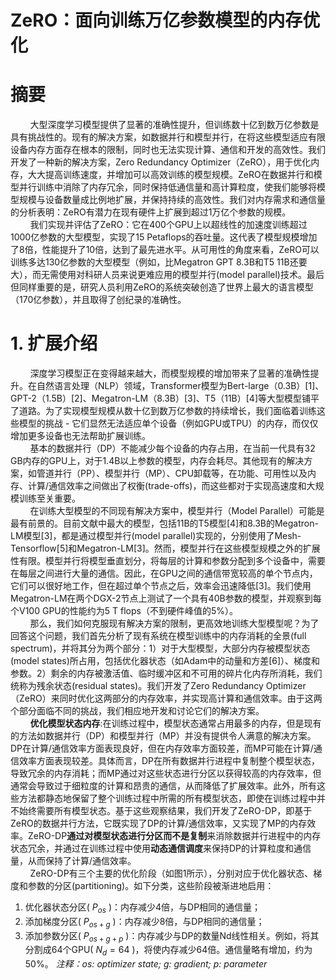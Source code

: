 # ZeRO：面向训练万亿参数模型的内存优化

# 摘要
&nbsp;&nbsp;&nbsp;&nbsp;&nbsp;&nbsp;&nbsp;&nbsp;大型深度学习模型提供了显著的准确性提升，但训练数十亿到数万亿参数是具有挑战性的。现有的解决方案，如数据并行和模型并行，在将这些模型适应有限设备内存方面存在根本的限制，同时也无法实现计算、通信和开发的高效性。我们开发了一种新的解决方案，Zero Redundancy Optimizer（ZeRO），用于优化内存，大大提高训练速度，并增加可以高效训练的模型规模。ZeRO在数据并行和模型并行训练中消除了内存冗余，同时保持低通信量和高计算粒度，使我们能够将模型规模与设备数量成比例地扩展，并保持持续的高效性。我们对内存需求和通信量的分析表明：ZeRO有潜力在现有硬件上扩展到超过1万亿个参数的规模。<br>
&nbsp;&nbsp;&nbsp;&nbsp;&nbsp;&nbsp;&nbsp;&nbsp;我们实现并评估了ZeRO：它在400个GPU上以超线性的加速度训练超过1000亿参数的大型模型，实现了15 Petaflops的吞吐量。这代表了模型规模增加了8倍，性能提升了10倍，达到了最先进水平。从可用性的角度来看，ZeRO可以训练多达130亿参数的大型模型（例如，比Megatron GPT 8.3B和T5 11B还要大），而无需使用对科研人员来说更难应用的模型并行(model parallel)技术。最后但同样重要的是，研究人员利用ZeRO的系统突破创造了世界上最大的语言模型（170亿参数），并且取得了创纪录的准确性。<br>
# 1. 扩展介绍
&nbsp;&nbsp;&nbsp;&nbsp;&nbsp;&nbsp;&nbsp;&nbsp;深度学习模型正在变得越来越大，而模型规模的增加带来了显著的准确性提升。在自然语言处理（NLP）领域，Transformer模型为Bert-large（0.3B）[1]、GPT-2（1.5B）[2]、Megatron-LM（8.3B）[3]、T5（11B）[4]等大型模型铺平了道路。为了实现模型规模从数十亿到数万亿参数的持续增长，我们面临着训练这些模型的挑战 - 它们显然无法适应单个设备（例如GPU或TPU）的内存，而仅仅增加更多设备也无法帮助扩展训练。<br>
&nbsp;&nbsp;&nbsp;&nbsp;&nbsp;&nbsp;&nbsp;&nbsp;基本的数据并行（DP）不能减少每个设备的内存占用，在当前一代具有32 GB内存的GPU上，对于1.4B以上参数的模型，内存会耗尽。其他现有的解决方案，如管道并行（PP）、模型并行（MP）、CPU卸载等，在功能、可用性以及内存、计算/通信效率之间做出了权衡(trade-offs)，而这些都对于实现高速度和大规模训练至关重要。<br>
&nbsp;&nbsp;&nbsp;&nbsp;&nbsp;&nbsp;&nbsp;&nbsp;在训练大型模型的不同现有解决方案中，模型并行（Model Parallel）可能是最有前景的。目前文献中最大的模型，包括11B的T5模型[4]和8.3B的Megatron-LM模型[3]，都是通过模型并行(model parallel)实现的，分别使用了Mesh-Tensorflow[5]和Megatron-LM[3]。然而，模型并行在这些模型规模之外的扩展性有限。模型并行将模型垂直划分，将每层的计算和参数分配到多个设备中，需要在每层之间进行大量的通信。因此，在GPU之间的通信带宽较高的单个节点内，它们可以很好地工作，但在超过单个节点之后，效率会迅速降低[3]。我们使用Megatron-LM在两个DGX-2节点上测试了一个具有40B参数的模型，并观察到每个V100 GPU的性能约为5 T flops（不到硬件峰值的5%）。<br>
&nbsp;&nbsp;&nbsp;&nbsp;&nbsp;&nbsp;&nbsp;&nbsp;那么，我们如何克服现有解决方案的限制，更高效地训练大型模型呢？为了回答这个问题，我们首先分析了现有系统在模型训练中的内存消耗的全景(full spectrum)，并将其分为两个部分：1）对于大型模型，大部分内存被模型状态(model states)所占用，包括优化器状态（如Adam中的动量和方差[6]）、梯度和参数。2）剩余的内存被激活值、临时缓冲区和不可用的碎片化内存所消耗，我们统称为残余状态(residual states)。我们开发了Zero Redundancy Optimizer（ZeRO）来同时优化这两部分的内存效率，并实现高计算和通信效率。由于这两个部分面临不同的挑战，我们相应地开发和讨论它们的解决方案。<br>
&nbsp;&nbsp;&nbsp;&nbsp;&nbsp;&nbsp;&nbsp;&nbsp;**优化模型状态内存**:在训练过程中，模型状态通常占用最多的内存，但是现有的方法如数据并行（DP）和模型并行（MP）并没有提供令人满意的解决方案。DP在计算/通信效率方面表现良好，但在内存效率方面较差，而MP可能在计算/通信效率方面表现较差。具体而言，DP在所有数据并行进程中复制整个模型状态，导致冗余的内存消耗；而MP通过对这些状态进行分区以获得较高的内存效率，但通常会导致过于细粒度的计算和昂贵的通信，从而降低了扩展效率。此外，所有这些方法都静态地保留了整个训练过程中所需的所有模型状态，即使在训练过程中并不始终需要所有模型状态。基于这些观察结果，我们开发了ZeRO-DP，即基于ZeRO的数据并行方法，它既实现了DP的计算/通信效率，又实现了MP的内存效率。ZeRO-DP**通过对模型状态进行分区而不是复制**来消除数据并行进程中的内存状态冗余，并通过在训练过程中使用**动态通信调度**来保持DP的计算粒度和通信量，从而保持了计算/通信效率。<br>
&nbsp;&nbsp;&nbsp;&nbsp;&nbsp;&nbsp;&nbsp;&nbsp;ZeRO-DP有三个主要的优化阶段（如图1所示），分别对应于优化器状态、梯度和参数的分区(partitioning)。如下分类，这些阶段被渐进地启用：
1. 优化器状态分区( $P_{os}$ )：内存减少4倍，与DP相同的通信量；
2. 添加梯度分区( $P_{os+g}$ )：内存减少8倍，与DP相同的通信量；
3. 添加参数分区( $P_{os+g+p}$ )：内存减少与DP的数量Nd线性相关。例如，将其分割成64个GPU( $N_{d} = 64$ )，将使内存减少64倍。通信量略有增加，约为50%。
*注释：os: optimizer state; g: gradient; p: parameter*



